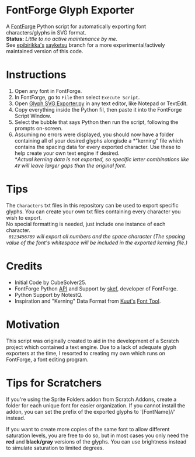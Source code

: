 # FontForge Glyph Exporter
A [FontForge](https://github.com/skef/fontforge) Python script for automatically exporting font characters/glyphs in SVG format.<br />
**Status:** *Little to no active maintenance by me.*<br />
See [epibirikka's](https://github.com/epibirikka) [sayketsu](https://github.com/CubeSolver25/fontforge-glyph-exporter/tree/sayketsu) branch for a more experimental/actively maintained version of this code.

# Instructions
1. Open any font in FontForge.
2. In FontForge, go to `File` then select `Execute Script`.
3. Open [Glyph SVG Exporter.py](https://github.com/CubeSolver25/fontforge-glyph-exporter/blob/main/Glyph%20SVG%20Exporter.py) in any text editor, like Notepad or TextEdit. 
4. Copy everything inside the Python fil, then paste it into the FontForge Script Window.
5. Select the bubble that says Python then run the script, following the prompts on-screen.
7. Assuming no errors were displayed, you should now have a folder containing all of your desired glyphs alongisde a *"kerning" file which contains the spacing data for every exported character. Use these to help create your own text engine if desired. <br />
\**Actual kerning data is not exported, so specific letter combinations like `AV` will leave larger gaps than the original font.*

# Tips
The `Characters` txt files in this repository can be used to export specific glyphs. You can create your own txt files containing every character you wish to export. <br />
No special formatting is needed, just include one instance of each character. <br />
*` 0123456789` will export all numbers and the space character (The spacing value of the font's whitespace will be included in the exported kerning file.)*

# Credits
- Initial Code by CubeSolver25.
- FontForge Python [API](https://fontforge.org/docs/scripting/python.html) and Support by [skef](https://github.com/skef), developer of FontForge.
- Python Support by NotestQ.
- Inspiration and "Kerning" Data Format from [Kuut's](https://kuut.xyz/) [Font Tool](https://kuut.xyz/fonttool). 


# Motivation
This script was originally created to aid in the development of a Scratch project which contained a text engine. Due to a lack of adequate glyph exporters at the time, I resorted to creating my own which runs on FontForge, a font editing program.

# Tips for Scratchers
If you're using the Sprite Folders addon from Scratch Addons, create a folder for each unique font for easier organization. If you cannot install the addon, you can set the prefix of the exported glyphs to '[FontName]//' instead.

If you want to create more copies of the same font to allow different saturation levels, you are free to do so, but in most cases you only need the **red** and **black/gray** versions of the glyphs. You can use brightness instead to simulate saturation to limited degrees.

